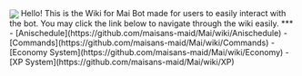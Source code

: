 <img src = 'https://files.catbox.moe/lha6ok.png' align='center'>
Hello! This is the Wiki for Mai Bot made for users to easily interact with the bot. You may click the link below to navigate through the wiki easily.
***
- [Anischedule](https://github.com/maisans-maid/Mai/wiki/Anischedule)
- [Commands](https://github.com/maisans-maid/Mai/wiki/Commands)
- [Economy System](https://github.com/maisans-maid/Mai/wiki/Economy)
- [XP System](https://github.com/maisans-maid/Mai/wiki/XP)